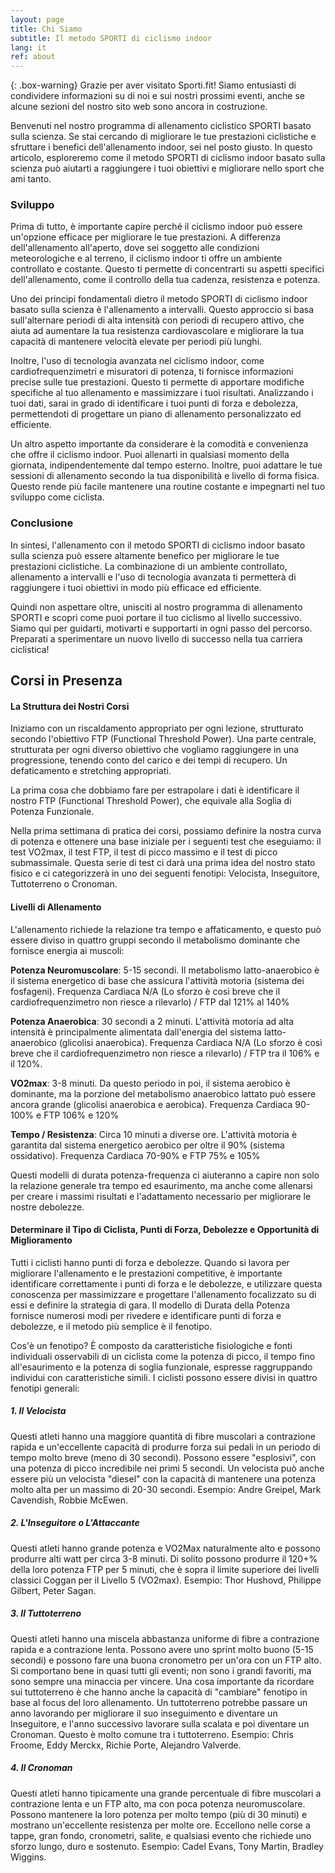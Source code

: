 ```yaml
---
layout: page
title: Chi Siamo
subtitle: Il metodo SPORTI di ciclismo indoor
lang: it
ref: about
---
```


{: .box-warning}
Grazie per aver visitato Sporti.fit! Siamo entusiasti di condividere informazioni su di noi e sui nostri prossimi eventi, anche se alcune sezioni del nostro sito web sono ancora in costruzione.

Benvenuti nel nostro programma di allenamento ciclistico SPORTI basato sulla scienza. Se stai cercando di migliorare le tue prestazioni ciclistiche e sfruttare i benefici dell'allenamento indoor, sei nel posto giusto. In questo articolo, esploreremo come il metodo SPORTI di ciclismo indoor basato sulla scienza può aiutarti a raggiungere i tuoi obiettivi e migliorare nello sport che ami tanto.

### Sviluppo

Prima di tutto, è importante capire perché il ciclismo indoor può essere un'opzione efficace per migliorare le tue prestazioni. A differenza dell'allenamento all'aperto, dove sei soggetto alle condizioni meteorologiche e al terreno, il ciclismo indoor ti offre un ambiente controllato e costante. Questo ti permette di concentrarti su aspetti specifici dell'allenamento, come il controllo della tua cadenza, resistenza e potenza.

Uno dei principi fondamentali dietro il metodo SPORTI di ciclismo indoor basato sulla scienza è l'allenamento a intervalli. Questo approccio si basa sull'alternare periodi di alta intensità con periodi di recupero attivo, che aiuta ad aumentare la tua resistenza cardiovascolare e migliorare la tua capacità di mantenere velocità elevate per periodi più lunghi.

Inoltre, l'uso di tecnologia avanzata nel ciclismo indoor, come cardiofrequenzimetri e misuratori di potenza, ti fornisce informazioni precise sulle tue prestazioni. Questo ti permette di apportare modifiche specifiche al tuo allenamento e massimizzare i tuoi risultati. Analizzando i tuoi dati, sarai in grado di identificare i tuoi punti di forza e debolezza, permettendoti di progettare un piano di allenamento personalizzato ed efficiente.

Un altro aspetto importante da considerare è la comodità e convenienza che offre il ciclismo indoor. Puoi allenarti in qualsiasi momento della giornata, indipendentemente dal tempo esterno. Inoltre, puoi adattare le tue sessioni di allenamento secondo la tua disponibilità e livello di forma fisica. Questo rende più facile mantenere una routine costante e impegnarti nel tuo sviluppo come ciclista.

### Conclusione

In sintesi, l'allenamento con il metodo SPORTI di ciclismo indoor basato sulla scienza può essere altamente benefico per migliorare le tue prestazioni ciclistiche. La combinazione di un ambiente controllato, allenamento a intervalli e l'uso di tecnologia avanzata ti permetterà di raggiungere i tuoi obiettivi in modo più efficace ed efficiente.

Quindi non aspettare oltre, unisciti al nostro programma di allenamento SPORTI e scopri come puoi portare il tuo ciclismo al livello successivo. Siamo qui per guidarti, motivarti e supportarti in ogni passo del percorso. Preparati a sperimentare un nuovo livello di successo nella tua carriera ciclistica!

<a name=Presenza></a>

## Corsi in Presenza

#### La Struttura dei Nostri Corsi
Iniziamo con un riscaldamento appropriato per ogni lezione, strutturato secondo l'obiettivo FTP (Functional Threshold Power). Una parte centrale, strutturata per ogni diverso obiettivo che vogliamo raggiungere in una progressione, tenendo conto del carico e dei tempi di recupero. Un defaticamento e stretching appropriati.

La prima cosa che dobbiamo fare per estrapolare i dati è identificare il nostro FTP (Functional Threshold Power), che equivale alla Soglia di Potenza Funzionale.

Nella prima settimana di pratica dei corsi, possiamo definire la nostra curva di potenza e ottenere una base iniziale per i seguenti test che eseguiamo: il test VO2max, il test FTP, il test di picco massimo e il test di picco submassimale. Questa serie di test ci darà una prima idea del nostro stato fisico e ci categorizzerà in uno dei seguenti fenotipi: Velocista, Inseguitore, Tuttoterreno o Cronoman.

#### Livelli di Allenamento
L'allenamento richiede la relazione tra tempo e affaticamento, e questo può essere diviso in quattro gruppi secondo il metabolismo dominante che fornisce energia ai muscoli:

**Potenza Neuromuscolare**: 5-15 secondi. Il metabolismo latto-anaerobico è il sistema energetico di base che assicura l'attività motoria (sistema dei fosfageni). Frequenza Cardiaca N/A (Lo sforzo è così breve che il cardiofrequenzimetro non riesce a rilevarlo) / FTP dal 121% al 140%

**Potenza Anaerobica**: 30 secondi a 2 minuti. L'attività motoria ad alta intensità è principalmente alimentata dall'energia del sistema latto-anaerobico (glicolisi anaerobica). Frequenza Cardiaca N/A (Lo sforzo è così breve che il cardiofrequenzimetro non riesce a rilevarlo) / FTP tra il 106% e il 120%.

**VO2max**: 3-8 minuti. Da questo periodo in poi, il sistema aerobico è dominante, ma la porzione del metabolismo anaerobico lattato può essere ancora grande (glicolisi anaerobica e aerobica). Frequenza Cardiaca 90-100% e FTP 106% e 120%

**Tempo / Resistenza**: Circa 10 minuti a diverse ore. L'attività motoria è garantita dal sistema energetico aerobico per oltre il 90% (sistema ossidativo). Frequenza Cardiaca 70-90% e FTP 75% e 105%

Questi modelli di durata potenza-frequenza ci aiuteranno a capire non solo la relazione generale tra tempo ed esaurimento, ma anche come allenarsi per creare i massimi risultati e l'adattamento necessario per migliorare le nostre debolezze.

#### Determinare il Tipo di Ciclista, Punti di Forza, Debolezze e Opportunità di Miglioramento
Tutti i ciclisti hanno punti di forza e debolezze. Quando si lavora per migliorare l'allenamento e le prestazioni competitive, è importante identificare correttamente i punti di forza e le debolezze, e utilizzare questa conoscenza per massimizzare e progettare l'allenamento focalizzato su di essi e definire la strategia di gara. Il modello di Durata della Potenza fornisce numerosi modi per rivedere e identificare punti di forza e debolezze, e il metodo più semplice è il fenotipo.

Cos'è un fenotipo? È composto da caratteristiche fisiologiche e fonti individuali osservabili di un ciclista come la potenza di picco, il tempo fino all'esaurimento e la potenza di soglia funzionale, espresse raggruppando individui con caratteristiche simili. I ciclisti possono essere divisi in quattro fenotipi generali:

##### 1. Il Velocista
Questi atleti hanno una maggiore quantità di fibre muscolari a contrazione rapida e un'eccellente capacità di produrre forza sui pedali in un periodo di tempo molto breve (meno di 30 secondi). Possono essere "esplosivi", con una potenza di picco incredibile nei primi 5 secondi. Un velocista può anche essere più un velocista "diesel" con la capacità di mantenere una potenza molto alta per un massimo di 20-30 secondi. Esempio: Andre Greipel, Mark Cavendish, Robbie McEwen.

##### 2. L'Inseguitore o L'Attaccante
Questi atleti hanno grande potenza e VO2Max naturalmente alto e possono produrre alti watt per circa 3-8 minuti. Di solito possono produrre il 120+% della loro potenza FTP per 5 minuti, che è sopra il limite superiore dei livelli classici Coggan per il Livello 5 (VO2max). Esempio: Thor Hushovd, Philippe Gilbert, Peter Sagan.

##### 3. Il Tuttoterreno
Questi atleti hanno una miscela abbastanza uniforme di fibre a contrazione rapida e a contrazione lenta. Possono avere uno sprint molto buono (5-15 secondi) e possono fare una buona cronometro per un'ora con un FTP alto. Si comportano bene in quasi tutti gli eventi; non sono i grandi favoriti, ma sono sempre una minaccia per vincere. Una cosa importante da ricordare sui tuttoterreno è che hanno anche la capacità di "cambiare" fenotipo in base al focus del loro allenamento. Un tuttoterreno potrebbe passare un anno lavorando per migliorare il suo inseguimento e diventare un Inseguitore, e l'anno successivo lavorare sulla scalata e poi diventare un Cronoman. Questo è molto comune tra i tuttoterreno. Esempio: Chris Froome, Eddy Merckx, Richie Porte, Alejandro Valverde.

##### 4. Il Cronoman
Questi atleti hanno tipicamente una grande percentuale di fibre muscolari a contrazione lenta e un FTP alto, ma con poca potenza neuromuscolare. Possono mantenere la loro potenza per molto tempo (più di 30 minuti) e mostrano un'eccellente resistenza per molte ore. Eccellono nelle corse a tappe, gran fondo, cronometri, salite, e qualsiasi evento che richiede uno sforzo lungo, duro e sostenuto. Esempio: Cadel Evans, Tony Martin, Bradley Wiggins.
